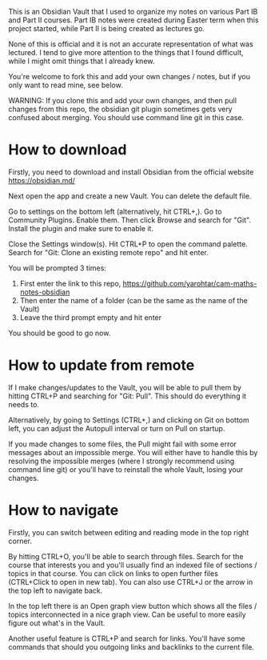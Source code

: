 This is an Obsidian Vault that I used to organize my notes on various Part IB and Part II courses. Part IB notes were created during Easter term when this project started, while Part II is being created as lectures go. 

None of this is official and it is not an accurate representation of what was lectured. I tend to give more attention to the things that I found difficult, while I might omit things that I already knew. 

You're welcome to fork this and add your own changes / notes, but if you only want to read mine, see below.

WARNING: If you clone this and add your own changes, and then pull changes from this repo, the obsidian git plugin sometimes gets very confused about merging. You should use command line git in this case.

# How to download
Firstly, you need to download and install Obsidian from the official website https://obsidian.md/

Next open the app and create a new Vault. You can delete the default file.

Go to settings on the bottom left (alternatively, hit CTRL+,). Go to Community Plugins. Enable them. Then click Browse and search for "Git". Install the plugin and make sure to enable it. 

Close the Settings window(s). Hit CTRL+P to open the command palette. Search for "Git: Clone an existing remote repo" and hit enter.

You will be prompted 3 times:
1. First enter the link to this repo, https://github.com/yarohtar/cam-maths-notes-obsidian
2. Then enter the name of a folder (can be the same as the name of the Vault)
3. Leave the third prompt empty and hit enter

You should be good to go now. 

# How to update from remote
If I make changes/updates to the Vault, you will be able to pull them by hitting CTRL+P and searching for "Git: Pull". This should do everything it needs to.

Alternatively, by going to Settings (CTRL+,) and clicking on Git on bottom left, you can adjust the Autopull interval or turn on Pull on startup.

If you made changes to some files, the Pull might fail with some error messages about an impossible merge. You will either have to handle this by resolving the impossible merges (where I strongly recommend using command line git) or you'll have to reinstall the whole Vault, losing your changes.

# How to navigate
Firstly, you can switch between editing and reading mode in the top right corner.

By hitting CTRL+O, you'll be able to search through files. Search for the course that interests you and you'll usually find an indexed file of sections / topics in that course. You can click on links to open further files (CTRL+Click to open in new tab). You can also use CTRL+J or the arrow in the top left to navigate back. 

In the top left there is an Open graph view button which shows all the files / topics interconnected in a nice graph view. Can be useful to more easily figure out what's in the Vault.

Another useful feature is CTRL+P and search for links. You'll have some commands that should you outgoing links and backlinks to the current file.